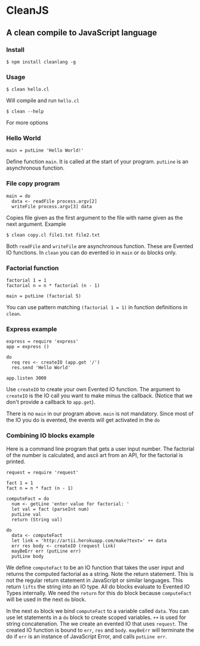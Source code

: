 # CleanJS

## A clean compile to JavaScript language

### Install

    $ npm install cleanlang -g

### Usage

    $ clean hello.cl

Will compile and run `hello.cl`

    $ clean --help

For more options

### Hello World

    main = putLine 'Hello World!'

Define function `main`. It is called at the start of your program. `putLine` is an asynchronous
function.

### File copy program

    main = do
      data <- readFile process.argv[2]
      writeFile process.argv[3] data

Copies file given as the first argument to the file with name given as the next argument. Example

    $ clean copy.cl file1.txt file2.txt

Both `readFile` and `writeFile` are asynchronous function. These are Evented IO functions. In `clean`
you can do evented io in `main` or `do` blocks only.

### Factorial function

    factorial 1 = 1
    factorial n = n * factorial (n - 1)

    main = putLine (factorial 5)

You can use pattern matching `(factorial 1 = 1)` in function definitions in `clean`.

### Express example

    express = require 'express'
    app = express ()

    do
      req res <- createIO (app.get '/')
      res.send 'Hello World'

    app.listen 3000

Use `createIO` to create your own Evented IO function. The argument to `createIO` is the IO
call you want to make minus the callback. (Notice that we don't provide a callback to `app.get`).

There is no `main` in our program above. `main` is not mandatory. Since most of the IO you do is evented,
the events will get activated in the `do`

### Combining IO blocks example

Here is a command line program that gets a user input number. The factorial of the
number is calculated, and ascii art from an API, for the factorial is printed.

    request = require 'request'

    fact 1 = 1
    fact n = n * fact (n - 1)

    computeFact = do
      num <- getLine 'enter value for factorial: '
      let val = fact (parseInt num)
      putLine val
      return (String val)

    do
      data <- computeFact
      let link = 'http://artii.herokuapp.com/make?text=' ++ data
      err res body <- createIO (request link)
      mayBeErr err (putLine err)
      putLine body

We define `computeFact` to be an IO function that takes the user input and returns the
computed factorial as a string. Note the return statement. This is not the regular return
statement in JavaScript or similar languages. This return `lifts` the string into an IO type.
All do blocks evaluate to Evented IO Types internally. We need the `return` for this do block
because `computeFact` will be used in the next `do` block.

In the next `do` block we bind `computeFact` to a variable called `data`. You can use let
statements in a `do` block to create scoped variables. `++` is used for string concatenation.
The we create an evented IO that uses `request`. The created IO function is bound to `err`,
`res` and `body`. `mayBeErr` will terminate the do if `err` is an instance of JavaScript Error, and calls
`putLine err`.
